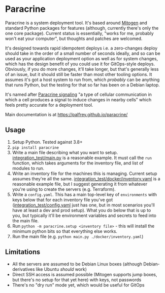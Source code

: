 Paracrine
=========
Paracrine is a system deployment tool. It's based around [Mitogen](https://mitogen.networkgenomics.com/) and standard Python packages for
features (although, currently there's only the one core package). Current status is essentially,
"works for me, probably won't eat your computer", but thoughts and patches are welcomed.

It's designed towards rapid idempotent deploys i.e. a zero-changes deploy should take in the order of a small number of seconds ideally, and so can be used as your application deployment option as well as for system changes, which has the design benefit of you could use it for GitOps-style deploys. Obviously, if you do more changes, it'll take longer, but that's generally less of an issue, but it should still be faster than most other tooling options. It assumes it's got a host system to run from, which _probably_ can be anything that runs Python, but the testing for that so far has been on a Debian laptop.

It's named after [Paracrine signaling](https://en.wikipedia.org/wiki/Paracrine_signaling) "a type of cellular communication in which a cell produces a signal to induce changes in nearby cells" which feels pretty accurate for a deployment tool.

Main documentation is at https://palfrey.github.io/paracrine/

Usage
-----

1. Setup Python. Tested against 3.8+
2. `pip install paracrine`
3. Write a main file describing what you want to setup. [integration_test/main.py](https://github.com/palfrey/paracrine/blob/main/integration_test/main.py) is a reasonable example. It must call the `run` function, which takes arguments for the inventory file, and list of modules to run.
4. Write an inventory file for the machines this is managing. Current setup assumes they're all the same. [integration_test/docker/inventory.yaml](https://github.com/palfrey/paracrine/blob/main/integration_test/docker/inventory.yaml) is a reasonable example file, but I suggest generating it from whatever you're using to create the servers (e.g. Terraform).
5. Write a `config.yaml`. This has a main top-level key of `environments` with keys below that for each inventory file you've got ([integration_test/config.yaml](https://github.com/palfrey/paracrine/blob/main/integration_test/config.yaml) just has one, but in most scenarios you'll have at least a dev and prod setup). What you do below that is up to you, but typically it'll be environment variables and secrets to feed into the main file.
6. Run `python -m paracrine.setup <inventory file>` - this will install the minimum python bits so that everything else works.
7. Run the main file (e.g. `python main.py ./docker/inventory.yaml`)

Limitations
-----------
* All the servers are assumed to be Debian Linux boxes (although Debian-derivatives like Ubuntu _should_ work)
* Direct SSH access is assumed possible (Mitogen supports jump boxes, but there's no setup for that yet here) with keys, not passwords
* There's no "dry run" mode yet, which would be useful for GitOps
